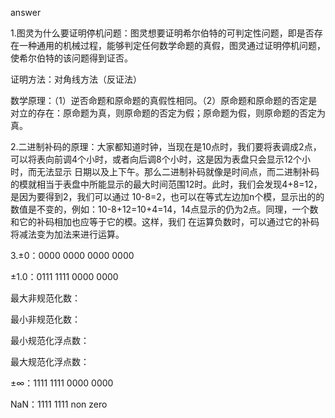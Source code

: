 answer

1.图灵为什么要证明停机问题：图灵想要证明希尔伯特的可判定性问题，即是否存在一种通用的机械过程，能够判定任何数学命题的真假，图灵通过证明停机问题，
使希尔伯特的该问题得到证否。

证明方法：对角线方法（反证法）

数学原理：（1）逆否命题和原命题的真假性相同。（2）原命题和原命题的否定是对立的存在：原命题为真，则原命题的否定为假；原命题为假，则原命题的否定为真。

2.二进制补码的原理：大家都知道时钟，当现在是10点时，我们要将表调成2点，可以将表向前调4个小时，或者向后调8个小时，这是因为表盘只会显示12个小时，而无法显示
日期以及上下午。那么二进制补码就像是时间点，而二进制补码的模就相当于表盘中所能显示的最大时间范围12时。此时，我们会发现4+8=12，是因为要得到2，我们可以通过
10-8=2，也可以在等式左边加n个模，显示出的的数值是不变的，例如：10-8+12=10+4=14，14点显示的仍为2点。同理，一个数和它的补码相加也应等于它的模。这样，我们
在运算负数时，可以通过它的补码将减法变为加法来进行运算。

3.±0：0000 0000 0000 0000 

±1.0：0111 1111 0000 0000 

最大非规范化数： 

最小非规范化数：

最小规范化浮点数：

最大规范化浮点数：

±∞：1111 1111 0000 0000

NaN：1111 1111	non zero
